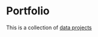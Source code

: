 # Portfolio

This is a collection of <a href="https://github.com/EmilyHStories/data-in-jars#data-in-jars---its-a-lab-here" target="_blank">data projects</a>
